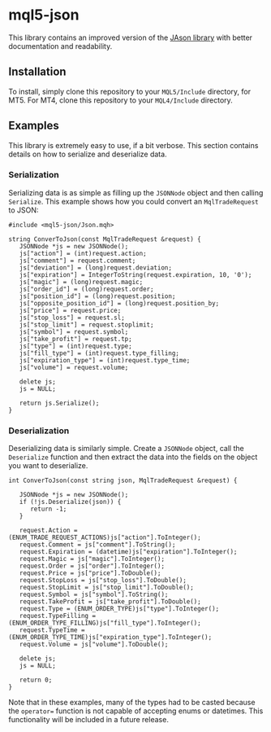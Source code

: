 # mql5-json
This library contains an improved version of the [JAson library](https://www.mql5.com/en/code/13663) with better documentation and readability.

## Installation
To install, simply clone this repository to your `MQL5/Include` directory, for MT5. For MT4, clone this repository to your `MQL4/Include` directory.

## Examples
This library is extremely easy to use, if a bit verbose. This section contains details on how to serialize and deserialize data.

### Serialization
Serializing data is as simple as filling up the `JSONNode` object and then calling `Serialize`. This example shows how you could convert an `MqlTradeRequest` to JSON:

```
#include <mql5-json/Json.mqh>

string ConverToJson(const MqlTradeRequest &request) {
   JSONNode *js = new JSONNode();
   js["action"] = (int)request.action;
   js["comment"] = request.comment;
   js["deviation"] = (long)request.deviation;
   js["expiration"] = IntegerToString(request.expiration, 10, '0');
   js["magic"] = (long)request.magic;
   js["order_id"] = (long)request.order;
   js["position_id"] = (long)request.position;
   js["opposite_position_id"] = (long)request.position_by;
   js["price"] = request.price;
   js["stop_loss"] = request.sl;
   js["stop_limit"] = request.stoplimit;
   js["symbol"] = request.symbol;
   js["take_profit"] = request.tp;
   js["type"] = (int)request.type;
   js["fill_type"] = (int)request.type_filling;
   js["expiration_type"] = (int)request.type_time;
   js["volume"] = request.volume;
      
   delete js;
   js = NULL;
   
   return js.Serialize();
}
```

### Deserialization
Deserializing data is similarly simple. Create a `JSONNode` object, call the `Deserialize` function and then extract the data into the fields on the object you want to deserialize.

```
int ConverToJson(const string json, MqlTradeRequest &request) {

   JSONNode *js = new JSONNode();
   if (!js.Deserialize(json)) {
      return -1;
   }
   
   request.Action = (ENUM_TRADE_REQUEST_ACTIONS)js["action"].ToInteger();
   request.Comment = js["comment"].ToString();
   request.Expiration = (datetime)js["expiration"].ToInteger();
   request.Magic = js["magic"].ToInteger();
   request.Order = js["order"].ToInteger();
   request.Price = js["price"].ToDouble();
   request.StopLoss = js["stop_loss"].ToDouble();
   request.StopLimit = js["stop_limit"].ToDouble();
   request.Symbol = js["symbol"].ToString();
   request.TakeProfit = js["take_profit"].ToDouble();
   request.Type = (ENUM_ORDER_TYPE)js["type"].ToInteger();
   request.TypeFilling = (ENUM_ORDER_TYPE_FILLING)js["fill_type"].ToInteger();
   request.TypeTime = (ENUM_ORDER_TYPE_TIME)js["expiration_type"].ToInteger();
   request.Volume = js["volume"].ToDouble();
   
   delete js;
   js = NULL;
   
   return 0;
}
```

Note that in these examples, many of the types had to be casted because the `operator=` function is not capable of accepting enums or datetimes. This functionality will be included in a future release.
